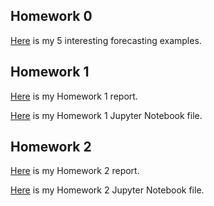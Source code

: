 ## Homework 0

[Here](files/hw0.html) is my 5 interesting forecasting examples.


## Homework 1

[Here](files/hw1.html) is my Homework 1 report.  

[Here](files/hw1.ipynb) is my Homework 1 Jupyter Notebook file.

## Homework 2

[Here](files/hw2.html) is my Homework 2 report.  

[Here](files/hw2.ipynb) is my Homework 2 Jupyter Notebook file.